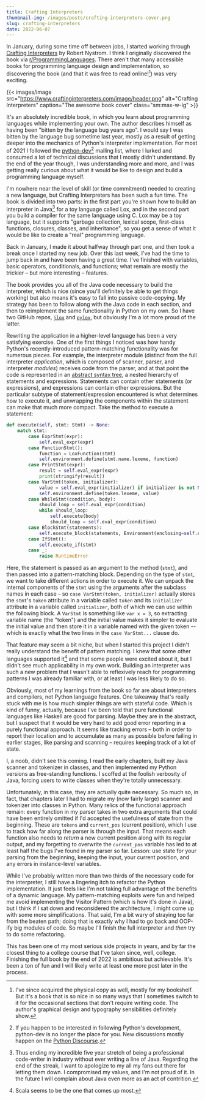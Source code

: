 ```yaml
---
title: Crafting Interpreters
thumbnail-img: /images/posts/crafting-interpreters-cover.png
slug: crafting-interpreters
date: 2022-06-07
---
```


In January, during some time off between jobs, I started working through [Crafting Interpreters](https://www.craftinginterpreters.com) by Robert Nystrom.
I think I originally discovered the book via [r/ProgrammingLanguages](https://www.reddit.com/r/ProgrammingLanguages/).
There aren't that many accessible books for programming language design and implementation, so discovering the book (and that it was free to read online![^1]) was very exciting.

{{< images/image src="https://www.craftinginterpreters.com/image/header.png" alt="Crafting Interpreters" caption="The awesome book cover" class="sm:max-w-lg" >}}

It's an absolutely incredible book, in which you learn about programming languages while implementing your own.
The author describes himself as having been "bitten by the language bug years ago".
I would say I was bitten by the language bug sometime last year, mostly as a result of getting deeper into the mechanics of Python's interpreter implementation.
For most of 2021 I followed the [python-dev](https://mail.python.org/mailman3/lists/python-dev.python.org/)[^2] mailing list, where I lurked and consumed a lot of technical discussions that I mostly didn't understand.
By the end of the year though, I was understanding more and more, and I was getting really curious about what it would be like to design and build a programming language myself.

<!-- more -->

I'm nowhere near the level of skill (or time commitment) needed to creating a new language, but Crafting Interpreters has been such a fun time.
The book is divided into two parts: in the first part you're shown how to build an interpreter in Java[^3] for a toy language called Lox, and in the second part you build a compiler for the same language using C.
Lox may be a toy language, but it supports "garbage collection, lexical scope, first-class functions, closures, classes, and inheritance", so you get a sense of what it would be like to create a "real" programming language.

Back in January, I made it about halfway through part one, and then took a break once I started my new job.
Over this last week, I've had the time to jump back in and have been having a great time.
I've finished with variables, basic operators, conditionals, and functions; what remain are mostly the trickier – but more interesting – features.

The book provides you all of the Java code necessary to build the interpreter, which is nice (since you'll definitely be able to get things working) but also means it's easy to fall into passive code-copying.
My strategy has been to follow along with the Java code in each section, and then to reimplement the same functionality in Python on my own.
So I have two GitHub repos, [`jlox`](https://github.com/eswan18/jlox) and [`pylox`](https://github.com/eswan18/pylox), but obviously I'm a lot more proud of the latter.

Rewriting the application in a higher-level language has been a very satisfying exercise.
One of the first things I noticed was how handy Python's recently-introduced pattern-matching functionality was for numerous pieces.
For example, the interpreter module (distinct from the full interpreter *application*, which is composed of scanner, parser, and interpreter *modules*) receives code from the parser, and at that point the code is represented in an [abstract syntax tree](https://en.wikipedia.org/wiki/Abstract_syntax_tree), a nested hierarchy of statements and expressions.
Statements can contain other statements (or expressions), and expressions can contain other expressions.
But the particular subtype of statement/expression encountered is what determines how to execute it, and unwrapping the components within the statement can make that much more compact.
Take the method to execute a statement:

```python
def execute(self, stmt: Stmt) -> None:
    match stmt:
        case ExprStmt(expr):
            self.eval_expr(expr)
        case FunctionStmt():
            function = LoxFunction(stmt)
            self.environment.define(stmt.name.lexeme, function)
        case PrintStmt(expr):
            result = self.eval_expr(expr)
            print(stringify(result))
        case VarStmt(token, initializer):
            value = self.eval_expr(initializer) if initializer is not None else None
            self.environment.define(token.lexeme, value)
        case WhileStmt(condition, body):
            should_loop = self.eval_expr(condition)
            while should_loop:
                self.execute(body)
                should_loop = self.eval_expr(condition)
        case BlockStmt(statements):
            self.execute_block(statements, Environment(enclosing=self.environment))
        case IfStmt():
            self.execute_if(stmt)
        case _:
            raise RuntimeError
```

Here, the statement is passed as an argument to the method (`stmt`), and then passed into a pattern-matching block.
Depending on the type of `stmt`, we want to take different actions in order to execute it.
We can unpack the internal components of the `stmt` using the arguments after the subclass names in each case – so `case VarStmt(token, initializer)` actually stores the `stmt`'s `token` attribute in a variable called `token` and its `initializer` attribute in a variable called `initializer`, both of which we can use within the following block.
A `VarStmt` is something like `var x = 3`, so extracting variable name (the "token") and the initial value makes it simpler to evaluate the initial value and then store it in a variable named with the given token -- which is exactly what the two lines in the `case VarStmt...` clause do.

That feature may seem a bit niche, but when I started this project I didn't really understand the benefit of pattern matching.
I knew that some other languages supported it[^4] and that some people were excited about it, but I didn't see much applicability in my own work.
Building an interpreter was such a new problem that I wasn't able to reflexively reach for programming patterns I was already familiar with, or at least I was less likely to do so.

Obviously, most of my learnings from the book so far are about interpreters and compilers, not Python language features.
One takeaway that's really stuck with me is how much simpler things are with stateful code.
Which is kind of funny, actually, because I've been told that pure functional languages like Haskell are good for parsing.
Maybe they are in the abstract, but I suspect that it would be very hard to add good error reporting in a purely functional approach.
It seems like tracking errors – both in order to report their location and to accumulate as many as possible before failing in earlier stages, like parsing and scanning – requires keeping track of a lot of state.

I, a noob, didn't see this coming.
I read the early chapters, built my Java scanner and tokenizer in classes, and then implemented my Python versions as free-standing functions.
I scoffed at the foolish verbosity of Java, forcing users to write classes when they're totally unnecessary.

Unfortunately, in this case, they are actually quite necessary.
So much so, in fact, that chapters later I had to migrate my (now fairly large) scanner and tokenizer into classes in Python.
Many relics of the functional approach remain: every function in my parser takes in two extra arguments that could have been entirely omitted if I'd accepted the usefulness of state from the beginning.
These are `tokens` and `current_pos` (current position), which I use to track how far along the parser is through the input.
That means each function also needs to *return* a new current position along with its regular output, and my forgetting to overwrite the `current_pos` variable has led to at least half the bugs I've found in my parser so far.
Lesson: use state for your parsing from the beginning, keeping the input, your current position, and any errors in instance-level variables.

While I've probably written more than two thirds of the necessary code for the interpreter, I still have a lingering itch to refactor the Python implementation.
It just feels like I'm not taking full advantage of the benefits of a dynamic language.
My pattern-matching exploits were fun and helped me avoid implementing the Visitor Pattern (which is how it's done in Java), but I think if I sat down and reconsidered the architecture, I might come up with some more simplifications.
That said, I'm a bit wary of straying too far from the beaten path; doing that is exactly why I had to go back and OOP-ify big modules of code.
So maybe I'll finish the full interpreter and *then* try to do some refactoring.

This has been one of my most serious side projects in years, and by far the closest thing to a college course that I've taken since, well, college.
Finishing the full book by the end of 2022 is ambitious but achievable.
It's been a ton of fun and I will likely write at least one more post later in the process.

[^1]: I've since acquired the physical copy as well, mostly for my bookshelf. But it's a book that is so nice in so many ways that I sometimes switch to it for the occasional sections that don't require writing code. The author's graphical design and typography sensibilities definitely show.
[^2]: If you happen to be interested in following Python's development, python-dev is no longer the place for you. New discussions mostly happen on the [Python Discourse](https://discuss.python.org).
[^3]: Thus ending my incredible five year stretch of being a professional code-writer in industry without ever writing a line of Java. Regarding the end of the streak, I want to apologize to my all my fans out there for letting them down. I compromised my values, and I'm not proud of it. In the future I will complain about Java even more as an act of contrition.
[^4]: Scala seems to be the one that comes up most.
